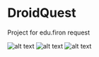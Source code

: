 # DroidQuest
Project for edu.firon request

![alt text](https://a.radikal.ru/a28/2011/64/7709445f4663t.jpg)
![alt text](https://b.radikal.ru/b06/2011/cf/99741405ebe2t.jpg)
![alt text](https://a.radikal.ru/a21/2011/e5/82cefed07900t.jpg)

